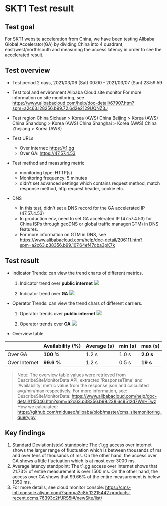 # SKT1 Test result
## Test goal
For SKT1 website acceleration from China, we have been testing Alibaba Global Accelerator(GA) by dividing China into 4 quadrant, east/west/north/south and measuring the access latency in order to see the accelerated result.

## Test overview

 * Test period
2 days, 2021/03/06 (Sat) 00:00 - 2021/03/07 (Sun) 23:59:59
 
 * Test tool and environment
Alibaba Cloud site monitor
For more information on site monitoring, see https://www.alibabacloud.com/help/doc-detail/67907.htm?spm=a2c63.l28256.b99.72.6d2e2129UQNZ3J

 * Test region
China Sichuan > Korea (AWS)
China Beijing > Korea (AWS)
China Shandong > Korea (AWS)
China Shanghai > Korea (AWS)
China Zhejiang > Korea (AWS)

 * Test URLs
	 * Over internet: https://t1.gg
	 * Over GA: https://47.57.4.53

* Test method and measuring metric
	* monitoring type: HTTP(s)
	* Monitoring frequency: 5 minutes
	* didn't set advanced settings which contains request method, match response method, http request header, cookie etc.

* DNS
	* In this test, didn't set a DNS record for the GA accelerated IP (47.57.4.53)
	* In production env, need to set GA accelerated IP (47.57.4.53) for China ISPs through geoDNS or global traffic manager(GTM) in DNS features.
	* For more information on GTM in DNS, see
https://www.alibabacloud.com/help/doc-detail/206111.htm?spm=a2c63.p38356.b99.107.64ef47dba3pK7k

## Test result
* Indicator Trends: can view the trend charts of different metrics.
	1. Indicator trend over **public internet**
![](https://github.com/rnlduaeo/alibaba/blob/master/indicator_trend_internet.png?raw=true)

	2. Indicator trend over **GA**
![](https://github.com/rnlduaeo/alibaba/blob/master/overGa.png?raw=true)

* Operator Trends: can view the trend chars of different carriers.
	1. Operator trends over **public internet**
![](https://github.com/rnlduaeo/alibaba/blob/master/operator_trend_internet.png?raw=true)

	2. Operator trends over **GA**
![](https://github.com/rnlduaeo/alibaba/blob/master/operator_trend_ga.png?raw=true)

* Overview table

|    | Availability (%) | Average (s)     | min (s) | max (s) |
|-----------|---------|---------|---------| ----
|Over GA|   **100 %** | 1.2 s | 1.0 s | **2.0 s**
|Over Internet |**99.6 %**| 1.2 s | 0.5 s | **19 s**

> Note: The overview table values were retrieved from DescribeSiteMonitorData API, extracted 'ResponseTime' and 'Availability' metric value from the response json and calculated avg/min/max respectively. For more information, see:
DescribeSiteMonitorData: https://www.alibabacloud.com/help/doc-detail/115046.htm?spm=a2c63.p38356.b99.238.6c9512d7WnHTwz
How we calculated: https://github.com/rnlduaeo/alibaba/blob/master/cms_sitemonitoring_query.py






## Key findings
1. Standard Deviation(stdv) standpoint: 
The t1.gg access over internet shows the larger range of fluctuation which is between thousands of ms and over tens of thousands of ms. On the other hand, the access over GA shows a little fluctuation which is at most over 3000 ms. 
2. Average latency standpoint:
The t1.gg access over internet shows that 21.73% of entire measurement is over 1500 ms. On the other hand, the access over GA shows that 99.66% of the entire measurement is below 1350 ms.
3. For more details, see cloud monitor console:
https://cms-intl.console.aliyun.com/?spm=a2c8b.12215442.products-recent.dcms.76393c2ffJRS5i#/newSite/list/

<!--stackedit_data:
eyJoaXN0b3J5IjpbLTkzMzkyOTc0OSwxMTg3MDI5MTMzLDE0ND
Q5MDkyOTksMTIyNDMyMDIxOSwtNDEzMTE2NjI3LDg4MTI4MjA2
NSw2NTYxMDI2NDEsLTE2MzE4ODUzMjMsLTEzNTE4NTg4NiwtMT
kzNTg1MDc3NiwtNzQzNjM5Nzg1LDc1ODEzNTI0NCwxNDc3NjIw
MjcxLC0xNzk4NzczMTUxXX0=
-->